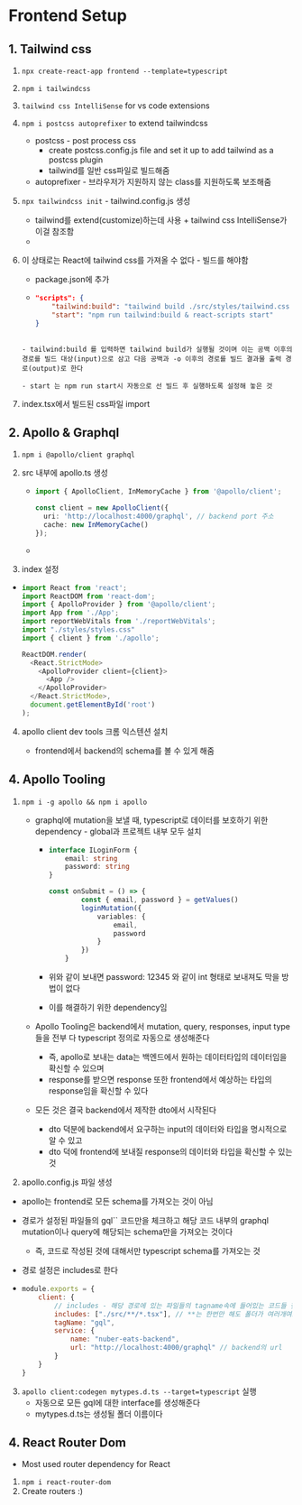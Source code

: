 # Frontend Setup



## 1. Tailwind css

1. `npx create-react-app frontend --template=typescript`

2. `npm i tailwindcss`

3. `tailwind css IntelliSense` for vs code extensions

4. `npm i postcss autoprefixer` to extend tailwindcss 
   - postcss - post process css
     - create postcss.config.js file and set it up to add tailwind as a postcss plugin
     - tailwind를 일반 css파일로 빌드해줌
   - autoprefixer - 브라우저가 지원하지 않는 class를 지원하도록 보조해줌

5. `npx tailwindcss init` - tailwind.config.js 생성
   - tailwind를 extend(customize)하는데 사용 + tailwind css IntelliSense가 이걸 참조함
   - 

6. 이 상태로는 React에 tailwind css를 가져올 수 없다 - 빌드를 해야함

   - package.json에 추가

   - ```json
     "scripts": {
         "tailwind:build": "tailwind build ./src/styles/tailwind.css -o ./src/styles/styles.css",
         "start": "npm run tailwind:build & react-scripts start"
     }
     ```
   ```
     
   - tailwind:build 를 입력하면 tailwind build가 실행될 것이며 이는 공백 이후의 경로를 빌드 대상(input)으로 삼고 다음 공백과 -o 이후의 경로를 빌드 결과물 출력 경로(output)로 한다
   
   - start 는 npm run start시 자동으로 선 빌드 후 실행하도록 설정해 놓은 것
   ```

7. index.tsx에서 빌드된 css파일 import



## 2. Apollo & Graphql

1. `npm i @apollo/client graphql`

2. src 내부에 apollo.ts 생성

   - ```typescript
     import { ApolloClient, InMemoryCache } from '@apollo/client';
     
     const client = new ApolloClient({
       uri: 'http://localhost:4000/graphql', // backend port 주소
       cache: new InMemoryCache()
     });
     ```

   - 

3.  index 설정

   - ```typescript
     import React from 'react';
     import ReactDOM from 'react-dom';
     import { ApolloProvider } from '@apollo/client';
     import App from './App';
     import reportWebVitals from './reportWebVitals';
     import "./styles/styles.css"
     import { client } from './apollo';
     
     ReactDOM.render(
       <React.StrictMode>
         <ApolloProvider client={client}>
           <App />
         </ApolloProvider>
       </React.StrictMode>,
       document.getElementById('root')
     );
     ```

4. apollo client dev tools 크롬 익스텐션 설치

   - frontend에서 backend의 schema를 볼 수 있게 해줌
   



## 4. Apollo Tooling

1. `npm i -g apollo && npm i apollo`

   - graphql에 mutation을 보낼 때, typescript로 데이터를 보호하기 위한 dependency - global과 프로젝트 내부 모두 설치

     - ```typescript
       interface ILoginForm {
           email: string
           password: string
       }
       
       const onSubmit = () => {
               const { email, password } = getValues()
               loginMutation({
                   variables: {
                       email,
                       password
                   }
               })
           }
       ```

     - 위와 같이 보내면 password: 12345 와 같이 int 형태로 보내져도 막을 방법이 없다

     - 이를 해결하기 위한 dependency임
     
   - Apollo Tooling은 backend에서 mutation, query, responses, input type들을 전부 다 typescript 정의로 자동으로 생성해준다

     - 즉, apollo로 보내는 data는 백엔드에서 원하는 데이터타입의 데이터임을 확신할 수 있으며
     - response를 받으면 response 또한 frontend에서 예상하는 타입의 response임을 확신할 수 있다

   - 모든 것은 결국 backend에서 제작한 dto에서 시작된다

     - dto 덕분에 backend에서 요구하는 input의 데이터와 타입을 명시적으로 알 수 있고
     - dto 덕에 frontend에 보내질 response의 데이터와 타입을 확신할 수 있는 것

2. apollo.config.js 파일 생성



- apollo는 frontend로 모든 schema를 가져오는 것이 아님
- 경로가 설정된 파일들의 gql`` 코드만을 체크하고 해당 코드 내부의 graphql mutation이나 query에 해당되는 schema만을 가져오는 것이다
  - 즉, 코드로 작성된 것에 대해서만 typescript schema를 가져오는 것
- 경로 설정은 includes로 한다

- ```javascript
  module.exports = {
      client: {
          // includes - 해당 경로에 있는 파일들의 tagname속에 들어있는 코드들 찾아서 필요한 schema들만을 가져온다 - 서버와 연결되는 최초의 순간에 자동으로 schema를 불러오는 query가 실행됨
          includes: ["./src/**/*.tsx"], // **는 한번만 해도 폴더가 여러개여도 알아서 탐색한다 즉, .src/**/**/*.tsx 와 같이 작성할 필요가 없는 것
          tagName: "gql",
          service: {
              name: "nuber-eats-backend",
              url: "http://localhost:4000/graphql" // backend의 url
          }
      }
  }
  ```



3. `apollo client:codegen mytypes.d.ts --target=typescript` 실행
   - 자동으로 모든 gql에 대한 interface를 생성해준다
   - mytypes.d.ts는 생성될 폴더 이름이다



## 4. React Router Dom

- Most used router dependency for React

1. `npm i react-router-dom`
2. Create routers :)